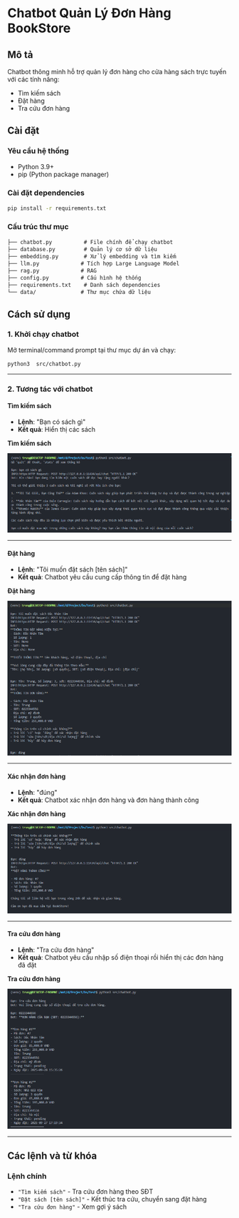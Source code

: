 # Chatbot Quản Lý Đơn Hàng BookStore

## Mô tả
Chatbot thông minh hỗ trợ quản lý đơn hàng cho cửa hàng sách trực tuyến với các tính năng:
- Tìm kiếm sách
- Đặt hàng
- Tra cứu đơn hàng

## Cài đặt

### Yêu cầu hệ thống
- Python 3.9+
- pip (Python package manager)

### Cài đặt dependencies
```bash
pip install -r requirements.txt
```

### Cấu trúc thư mục
```
├── chatbot.py          # File chính để chạy chatbot
├── database.py         # Quản lý cơ sở dữ liệu
├── embedding.py        # Xử lý embedding và tìm kiếm
├── llm.py             # Tích hợp Large Language Model
├── rag.py             # RAG
├── config.py          # Cấu hình hệ thống
├── requirements.txt    # Danh sách dependencies
└── data/              # Thư mục chứa dữ liệu
```

## Cách sử dụng

### 1. Khởi chạy chatbot
Mở terminal/command prompt tại thư mục dự án và chạy:

```bash
python3  src/chatbot.py
```
---
### 2. Tương tác với chatbot

#### Tìm kiếm sách
- **Lệnh**: "Bạn có sách gì"
- **Kết quả**: Hiển thị các sách 

**Tìm kiếm sách**

![Demo1](./images/search.png)

---
#### Đặt hàng 
- **Lệnh**: "Tôi muốn đặt sách [tên sách]"
- **Kết quả**: Chatbot yêu cầu cung cấp thông tin để đặt hàng

**Đặt hàng**

![Demo 2](./images/order.png)

---
#### Xác nhận đơn hàng 
- **Lệnh**: "đúng"
- **Kết quả**: Chatbot xác nhận đơn hàng và đơn hàng thành công

**Xác nhận đơn hàng**

![Demo 3](./images/order_confirm.png)

---
#### Tra cứu đơn hàng
- **Lệnh**: "Tra cứu đơn hàng" 
- **Kết quả**: Chatbot yêu cầu nhập số điện thoại rồi hiển thị các đơn hàng đã đặt

**Tra cứu đơn hàng**

![Demo 4](./images/order_status.png)

---
## Các lệnh và từ khóa

### Lệnh chính
- `"Tìm kiếm sách"` - Tra cứu đơn hàng theo SĐT
- `"Đặt sách [tên sách]"` - Kết thúc tra cứu, chuyển sang đặt hàng
- `"Tra cứu đơn hàng"` - Xem gợi ý sách